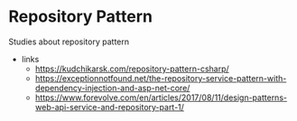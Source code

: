 # Repository Pattern
Studies about repository pattern
* links
  * https://kudchikarsk.com/repository-pattern-csharp/
  * https://exceptionnotfound.net/the-repository-service-pattern-with-dependency-injection-and-asp-net-core/
  * https://www.forevolve.com/en/articles/2017/08/11/design-patterns-web-api-service-and-repository-part-1/
